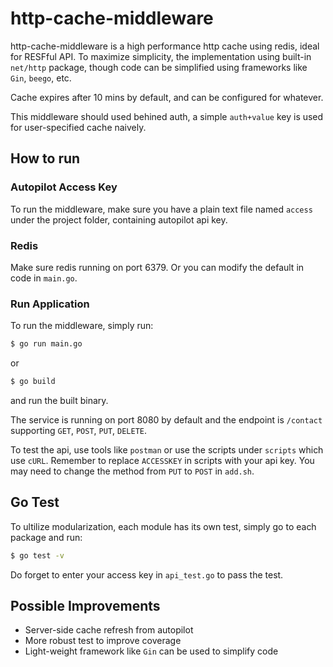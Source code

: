 # http-cache-middleware

http-cache-middleware is a high performance http cache using redis, ideal for RESFful API. To maximize simplicity, the implementation using built-in `net/http` package, though code can be simplified using frameworks like `Gin`, `beego`, etc.

Cache expires after 10 mins by default, and can be configured for whatever.

This middleware should used behined auth, a simple `auth+value` key is used for user-specified cache naively.

## How to run

### Autopilot Access Key
To run the middleware, make sure you have a plain text file named `access` under the project folder, containing autopilot api key. 

### Redis
Make sure redis running on port 6379. Or you can modify the default in code in `main.go`.

### Run Application
To run the middleware, simply run:
```bash
$ go run main.go
```

or 
```bash
$ go build
```
and run the built binary.

The service is running on port 8080 by default and the endpoint is `/contact` supporting `GET`, `POST`, `PUT`, `DELETE`.

To test the api, use tools like `postman` or use the scripts under `scripts` which use `cURL`. Remember to replace `ACCESSKEY` in scripts with your api key. You may need to change the method from `PUT` to `POST` in `add.sh`. 

## Go Test

To ultilize modularization, each module has its own test, simply go to each package and run:
```bash
$ go test -v
```
Do forget to enter your access key in `api_test.go` to pass the test.

## Possible Improvements

* Server-side cache refresh from autopilot
* More robust test to improve coverage
* Light-weight framework like `Gin` can be used to simplify code
